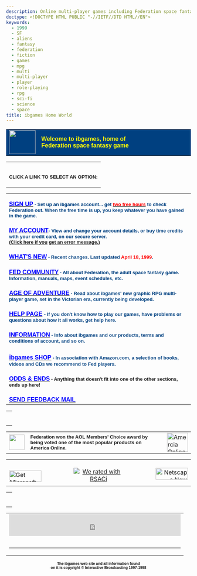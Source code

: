 ```yaml
---
description: Online multi-player games including Federation space fantasy game
doctype: <!DOCTYPE HTML PUBLIC "-//IETF//DTD HTML//EN">
keywords:
  - 1999
  - SF
  - aliens
  - fantasy
  - federation
  - fiction
  - games
  - mpg
  - multi
  - multi-player
  - player
  - role-playing
  - rpg
  - sci-fi
  - science
  - space
title: ibgames Home World
---
```

<div align="center"><center>

<table border="0" cellpadding="0" cellspacing="0" width="600"
bgcolor="#004080">
    <tr>
        <td valign="top" width="72"><img
        src="images/iblogosmall.gif" align="top" width="72"
        height="65"></td>
        <td width="500"><font color="#FFFF00" face="Arial"><strong>Welcome
        to ibgames, home of<br>
        Federation space fantasy game</strong></font></td>
    </tr>
</table>
</center></div><div align="center"><center>

<table border="0" cellpadding="0" cellspacing="0" width="600">
    <tr>
        <td colspan="2"><p align="left"><font size="2"
        face="Arial"><strong><br>
        CLICK A LINK TO SELECT AN OPTION:</strong></font></p>
        </td>
    </tr>
</table>
</center></div><div align="center"><center>

<table border="0" cellpadding="0" cellspacing="0" width="600">
    <tr>
        <td colspan="2"><font color="#0000FF" size="3"
        face="Arial"><strong><br>
        </strong></font><a
        href="/account/signup"><font
        color="#0000FF" size="3" face="Arial"><strong>SIGN UP</strong></font></a><font
        color="#004080" size="2" face="Arial"><strong> - Set up
        an ibgames account... get </strong></font><a
        href="/account/signup"><font
        color="#FF0000" size="2" face="Arial"><strong>two free
        hours</strong></font></a><font color="#004080" size="2"
        face="Arial"><strong> to check Federation out. When the
        free time is up, you keep whatever you have gained in the
        game.</strong></font></td>
    </tr>
    <tr>
        <td colspan="2"><font color="#0000FF" size="3"
        face="Arial"><strong><br>
        </strong></font><a
        href="/account/"><font
        color="#0000FF" size="3" face="Arial"><strong>MY ACCOUNT</strong></font></a><font
        color="#004080" size="2" face="Arial"><strong>- View and
        change your account details, or buy time credits with
        your credit card, on our secure server.<br>
        </strong></font><a href="https://web.archive.org/web/19990224163332id_/http://www.ibgames.net/help/secureserver.html"><font
        size="2" face="Arial"><strong>(Click here if you</strong></font></a><font
        size="2" face="Arial"><strong> </strong></font><a
        href="https://web.archive.org/web/19990224163332id_/http://www.ibgames.net/help/secureserver.html"><font size="2" face="Arial"><strong>get
        an error message.)</strong></font></a></td>
    </tr>
    <tr>
        <td colspan="2"><font color="#0000FF" size="3"
        face="Arial"><strong><br>
        </strong></font><a href="https://web.archive.org/web/19990423173214id_/http://www.ibgames.net/ibinfo/whatsnew.html"><font
        color="#0000FF" size="3" face="Arial"><strong>WHAT'S NEW</strong></font></a><font
        color="#004080" size="2" face="Arial"><strong> - Recent
        changes. Last updated </strong></font><font
        color="#FF0000" size="2" face="Arial"><strong>April 18,
        1999</strong></font><font color="#004080" size="2"
        face="Arial"><strong>.</strong></font></td>
    </tr>
    <tr>
        <td colspan="2"><font color="#0000FF" size="3"
        face="Arial"><strong><br>
        </strong></font><a href="https://web.archive.org/web/19990423001538id_/http://www.ibgames.net/federation/index.html"><font
        color="#0000FF" size="3" face="Arial"><strong>FED
        COMMUNITY</strong></font></a><font color="#004080"
        size="2" face="Arial"><strong> - All about Federation,
        the adult space fantasy game. Information, manuals, maps,
        event schedules, etc.</strong></font></td>
    </tr>
    <tr>
        <td colspan="2"><font color="#0000FF" face="Arial"><strong><br>
        </strong></font><a href="https://web.archive.org/web/19990418023805id_/http://www.ibgames.net/age/index.html"><font
        color="#0000FF" face="Arial"><strong>AGE OF ADVENTURE</strong></font></a><font
        color="#004080" size="2" face="Arial"><strong> - Read
        about ibgames' new graphic RPG multi-player game, set in
        the Victorian era, currently being developed.</strong></font></td>
    </tr>
    <tr>
        <td colspan="2"><font color="#0000FF" size="3"
        face="Arial"><strong><br>
        </strong></font><a href="https://web.archive.org/web/19990423052928id_/http://www.ibgames.net/help/index.html"><font
        color="#0000FF" size="3" face="Arial"><strong>HELP PAGE</strong></font></a><font
        color="#0000FF" size="3" face="Arial"><strong> </strong></font><font
        color="#004080" size="2" face="Arial"><strong>- If you
        don't know how to play our games, have problems or
        questions about how it all works, get help here.</strong></font></td>
    </tr>
    <tr>
        <td colspan="2"><font color="#0000FF" face="Arial"><strong><br>
        </strong></font><a href="https://web.archive.org/web/19990423104157id_/http://www.ibgames.net/ibinfo/index.html"><font
        color="#0000FF" face="Arial"><strong>INFORMATION</strong></font></a><font
        color="#004080" size="2" face="Arial"><strong> - Info
        about ibgames and our products, terms and conditions of
        account, and so on.</strong></font></td>
    </tr>
    <tr>
        <td colspan="2"><font color="#0000FF" size="4"
        face="Arial"><strong><br>
        </strong></font><a href="https://web.archive.org/web/19990423184905id_/http://www.ibgames.net/shop/index.html"><font
        color="#0000FF" size="4" face="Arial"><strong>i</strong></font><font
        color="#0000FF" size="3" face="Arial"><strong>bgames SHOP</strong></font></a><font
        color="#004080" size="2" face="Arial"><strong> - In
        association with Amazon.com, a selection of books, videos
        and CDs we recommend to Fed players.</strong></font></td>
    </tr>
    <tr>
        <td colspan="2"><font color="#0000FF" size="3"
        face="Arial"><strong><br>
        </strong></font><a href="stuff/index.html"><font
        color="#0000FF" size="3" face="Arial"><strong>ODDS &amp;
        ENDS</strong></font></a><font size="2" face="Arial"><strong>
        - Anything that doesn't fit into one of the other
        sections, ends up here!</strong></font></td>
    </tr>
    <tr>
        <td colspan="2"><font color="#0000FF" size="3"
        face="Arial"><strong><br>
        </strong></font><a href="mailto:feedback@ibgames.net"><font
        color="#0000FF" size="3" face="Arial"><strong>SEND
        FEEDBACK MAIL</strong></font></a></td>
    </tr>
</table>
</center></div><div align="center"><center>

<table border="0" cellpadding="0" cellspacing="0" width="600">
    <tr>
        <td><hr color="#004080">
        </td>
    </tr>
</table>
</center></div><div align="center"><center>

<table border="0" cellpadding="0" cellspacing="10" width="515">
    <tr>
        <td><a href="http://www.aol.com"><font size="2"
        face="Century Schoolbook"><strong><img
        src="images/aolmemb.gif" align="middle" border="0"
        width="42" height="42"></strong></font></a></td>
        <td><font size="2" face="Arial"><strong>Federation won
        the AOL Members' Choice award by being voted one of the
        most popular products on America Online.</strong></font></td>
        <td><a href="http://www.aol.com"><img
        src="images/aollogo.gif" alt="Amercia Online" border="0"
        width="57" height="52"></a></td>
    </tr>
</table>
</center></div><div align="center"><center>

<table border="0" cellpadding="0" cellspacing="0" width="515">
    <tr>
        <td valign="top" rowspan="2" width="35%"><br>
        <a href="http://www.microsoft.com/ie/logo.asp"><img
        src="https://web.archive.org/web/19980526143820im_/http://www.ibgames.net/icons/ie4get_animated.gif"
        alt="Get Microsoft Internet Explorer" border="0"
        vspace="7" width="88" height="31"></a></td>
        <td align="center" valign="top"><br>
        <a href="http://www.rsac.org/"><img
        src="https://web.archive.org/web/20000928015435im_/http://www.ibgames.net/icons/rsacirated.gif"
        alt="We rated with RSACi" border="0"></a></td>
        <td align="right" valign="top" rowspan="2" width="35%"><br>
        <a
        href="http://home.netscape.com/comprod/mirror/index.html"><img
        src="https://web.archive.org/web/19980526143841im_/http://www.ibgames.net/icons/now_anim_button.gif" alt="Netscape Now"
        border="0" width="88" height="32"></a></td>
    </tr>
</table>
</center></div><div align="center"><center>

<table border="0" cellpadding="0" cellspacing="0" width="600">
    <tr>
        <td><hr color="#004080">
        </td>
    </tr>
</table>
</center></div><div align="center"><center>

<table border="0" cellpadding="0" cellspacing="0" width="468">
    <tr>
        <td><!-- BEGIN LINKEXCHANGE CODE --> <iframe src="http://leader.linkexchange.com/1/X763864/showiframe?" width="468" height="60" marginwidth="0" marginheight="0" hspace="0" vspace="0" frameborder="0" scrolling="no"> <a
        href="http://leader.linkexchange.com/1/X763864/clickle"
        target="_top"><img
        src="http://leader.linkexchange.com/1/X763864/showle?"
        border="0" width="468" height="60" ismap></a><a
        href="http://leader.linkexchange.com/1/X763864/clickle"
        target="_top"></iframe></a><br>
        <a
        href="http://leader.linkexchange.com/1/X763864/clicklogo"
        target="_top"><img
        src="http://leader.linkexchange.com/1/X763864/showlogo?"
        border="0" width="468" height="16" ismap></a><br>
<!-- END LINKEXCHANGE CODE -->        <hr size="4" color="#004080">
        </td>
    </tr>
</table>
</center></div>

<p align="center"><font size="1" face="Arial"><strong>The ibgames
web site and all information found<br>
on it is copyright © Interactive Broadcasting 1997-1998</strong></font></p>
